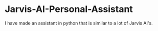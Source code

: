 # Jarvis-AI-Personal-Assistant
I have made an assistant in python that is similar to a lot of Jarvis AI's.
